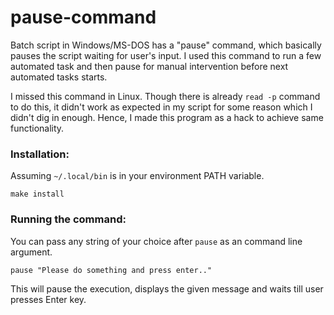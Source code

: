 # pause-command

Batch script in Windows/MS-DOS has a "pause" command, which basically pauses the script waiting for user's input. I used this command to run a few automated task and then pause for manual intervention before next automated tasks starts.

I missed this command in Linux. Though there is already `read -p` command to do this, it didn't work as expected in my script for some reason which I didn't dig in enough. Hence, I made this program as a hack to achieve same functionality.

### Installation:

Assuming `~/.local/bin` is in your environment PATH variable.

```
make install
```

### Running the command:

You can pass any string of your choice after `pause` as an command line argument.

```
pause "Please do something and press enter.."
```

This will pause the execution, displays the given message and waits till user presses Enter key.